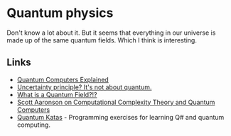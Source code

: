 # Quantum physics

Don't know a lot about it. But it seems that everything in our universe is made up of the same quantum fields. Which I think is interesting.

## Links

- [Quantum Computers Explained](https://www.youtube.com/watch?v=JhHMJCUmq28)
- [Uncertainty principle? It's not about quantum.](https://www.youtube.com/watch?v=MBnnXbOM5S4&feature=youtu.be)
- [What is a Quantum Field?!?](https://www.youtube.com/watch?v=Y7Ac8zKTD-E)
- [Scott Aaronson on Computational Complexity Theory and Quantum Computers](https://www.youtube.com/watch?v=0jrybODBUpA)
- [Quantum Katas](https://github.com/Microsoft/QuantumKatas#readme) - Programming exercises for learning Q# and quantum computing.
